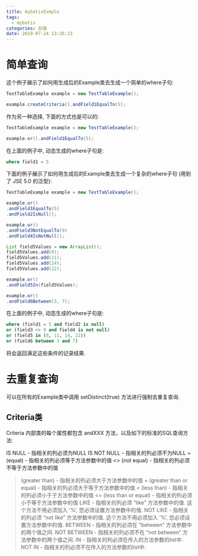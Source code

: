 ```yaml
---
title: mybatisExmple
tags:
  - mybatis
categories: 后端
date: 2019-07-24 13:26:13
---
```


# 简单查询
这个例子展示了如何用生成后的Example类去生成一个简单的where子句:
<!-- more -->
```  java
TestTableExample example = new TestTableExample();

example.createCriteria().andField1EqualTo(5); 
```
作为另一种选择, 下面的方式也是可以的:
``` java
TestTableExample example = new TestTableExample();

example.or().andField1EqualTo(5); 
```

在上面的例子中, 动态生成的where子句是:

``` sql
where field1 = 5
```

下面的例子展示了如何用生成后的Example类去生成一个复杂的where子句 (用到了 JSE 5.0 的泛型):

``` java
TestTableExample example = new TestTableExample();

example.or() 
.andField1EqualTo(5) 
.andField2IsNull();

example.or() 
.andField3NotEqualTo(9) 
.andField4IsNotNull();

List field5Values = new ArrayList(); 
field5Values.add(8); 
field5Values.add(11); 
field5Values.add(14); 
field5Values.add(22);

example.or() 
.andField5In(field5Values);

example.or() 
.andField6Between(3, 7);
```

在上面的例子中, 动态生成的where子句是:

``` sql
where (field1 = 5 and field2 is null) 
or (field3 <> 9 and field4 is not null) 
or (field5 in (8, 11, 14, 22)) 
or (field6 between 3 and 7) 
```

将会返回满足这些条件的记录结果.

# 去重复查询 
可以在所有的Example类中调用 setDistinct(true) 方法进行强制去重复查询.

## Criteria类 
Criteria 内部类的每个属性都包含 andXXX 方法，以及如下的标准的SQL查询方法:

IS NULL - 指相关的列必须为NULL 
IS NOT NULL - 指相关的列必须不为NULL 
= (equal) - 指相关的列必须等于方法参数中的值 
<> (not equal) - 指相关的列必须不等于方法参数中的值

> (greater than) - 指相关的列必须大于方法参数中的值 
= (greater than or equal) - 指相关的列必须大于等于方法参数中的值 
< (less than) - 指相关的列必须小于于方法参数中的值 
<= (less than or equal) - 指相关的列必须小于等于方法参数中的值 
LIKE - 指相关的列必须 “like” 方法参数中的值. 这个方法不用必须加入 ‘%’, 您必须设置方法参数中的值. 
NOT LIKE - 指相关的列必须 “not like” 方法参数中的值. 这个方法不用必须加入 ‘%’, 您必须设置方法参数中的值. 
BETWEEN - 指相关的列必须在 “between” 方法参数中的两个值之间. 
NOT BETWEEN - 指相关的列必须不在 “not between” 方法参数中的两个值之间. 
IN - 指相关的列必须在传入的方法参数的list中. 
NOT IN - 指相关的列必须不在传入的方法参数的list中.